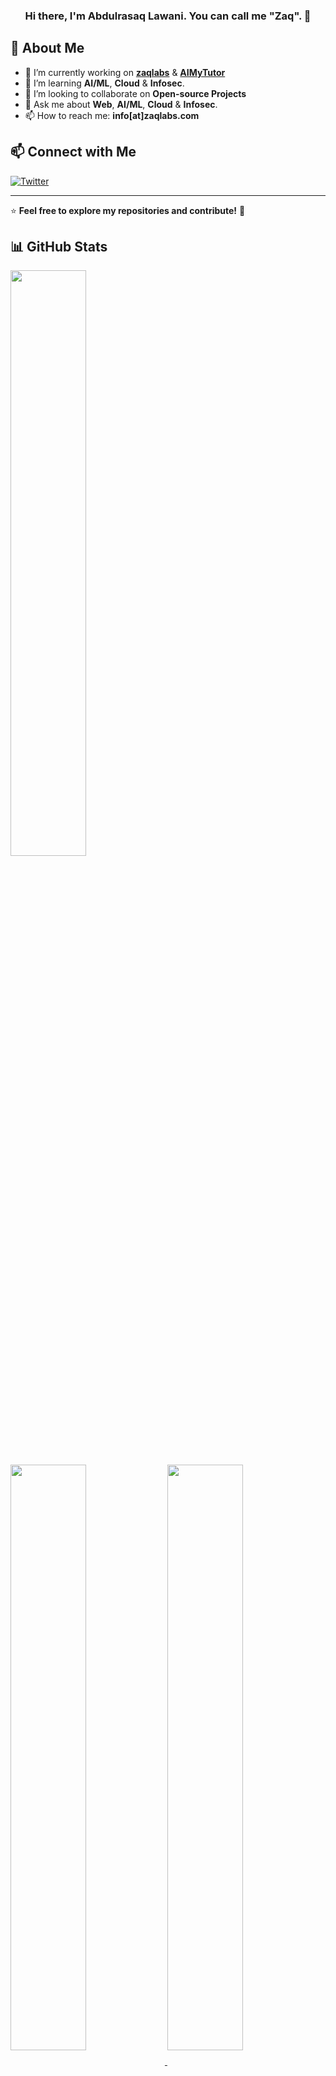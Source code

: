 <h3 align="center">Hi there, I'm Abdulrasaq Lawani. You can call me "Zaq". 👋</h3>

## 🚀 About Me  
- 🔭 I’m currently working on **[zaqlabs](https://www.zaqlabs.com)** & **[AIMyTutor](https://www.aimytutor.com)**
- 🌱 I’m learning **AI/ML**, **Cloud** & **Infosec**.
- 👯 I’m looking to collaborate on **Open-source Projects**
- 💬 Ask me about **Web**, **AI/ML**, **Cloud** & **Infosec**.
- 📫 How to reach me: **info[at]zaqlabs.com**

## 📫 Connect with Me   
[![Twitter](https://img.shields.io/badge/Twitter-1DA1F2?style=for-the-badge&logo=twitter&logoColor=white)](https://twitter.com/zaqtl)

---
⭐️ **Feel free to explore my repositories and contribute!** 🚀

## 📊 GitHub Stats  

<a href="https://github.com/sheunl">
  <img align="center" width="49%" src="./header.svg" />
</a>
<br/>
<a href="https://github.com/sheunl">
  <img align="center" width="49%" src="./repositories.svg" />
</a>
<a href="https://github.com/sheunl">
  <img align="center" width="49%" src="./acti_comm.svg" />
</a>

<a href="https://github.com/sheunl">
  <img align="center" width="49%" src="./iso_calender.svg" />
</a>

<a href="https://github.com/sheunl">
    <img align="center" width="49%" src="./issue_pr_lang.svg" />
</a>

<a href="https://github.com/sheunl">
  <img align="center" width="49%" src="./github-habits.svg" />
</a>
<a href="https://github.com/sheunl">
    <img align="center" width="49%" src="./achievements.svg" />
</a>

